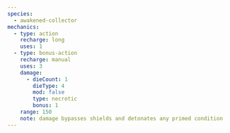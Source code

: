 ```yaml
---
species:
  - awakened-collector
mechanics:
  - type: action
    recharge: long
    uses: 1
  - type: bonus-action
    recharge: manual
    uses: 3
    damage:
      - dieCount: 1
        dieType: 4
        mod: false
        type: necrotic
        bonus: 1
    range: 150
    note: damage bypasses shields and detonates any primed condition
---
```

